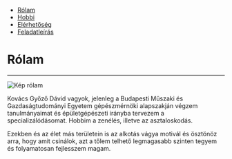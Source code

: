 <!DOCTYPE html>
<html lang="hu">
    <head>
        <meta name="viewport" content="width=device-width, initial-scale=1.0">
        <meta http-equiv="Content-Type" content="text/html;charset=UTF-8">
        <title>Rólam</title>
        <link rel="stylesheet" href="./css/alap.css">
    </head>
    <body>
        <nav>
            <div class="keret tartalom-kozepre hatter szoveg-kozep">
                <div class="oszlop-tele">
                    <div class="navigacio-keret">
                        <ul>
                            <li><a href="./index.html">Rólam</a></li>
                            <li><a href="./hobbi.html">Hobbi</a></li>
                            <li><a href="./elerhetoseg.html">Elérhetőség</a></li>
                            <li><a href="./feladatleiras.html">Feladatleírás</a></li>
                        </ul>
                    </div>
                </div>
            </div>
        </nav>
        <div class="keret tartalom-kozepre margo-fent-1">
            <div class="oszlop-6 szoveg-kozep">
                <h1>Rólam</h1>
                <hr class="margo-lent-1">
                <img src="./kepek/profil.jpg" class="kerek-kep" alt="Kép rólam" title="Kép rólam">
                <p>Kovács Győző Dávid vagyok, jelenleg a Budapesti Műszaki és Gazdaságtudományi Egyetem gépészmérnöki alapszakján végzem tanulmányaimat és épületgépészeti irányba tervezem a specializálódásomat. Hobbim a zenélés, illetve az asztaloskodás.</p>
                <p>Ezekben és az élet más területein is az alkotás vágya motivál és ösztönöz arra, hogy amit csinálok, azt a tőlem telhető legmagasabb szinten tegyem és folyamatosan fejlesszem magam.</p>
            </div>
        </div>
    </body>
</html>
